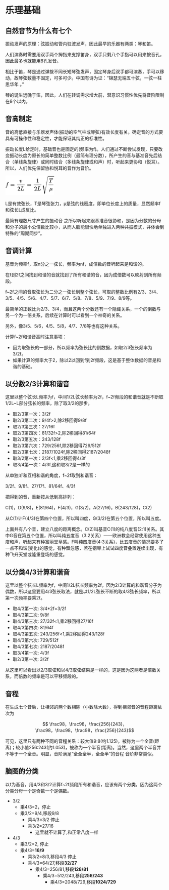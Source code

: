 # 乐理基础

## 自然音节为什么有七个

振动发声的原理：弦振动和管内驻波发声，因此最早的乐器有两类：琴和笛。

人们演奏时需要用双手两个拇指来支撑笛身，双手只剩八个手指可以用来按音孔，因此最多也就能用8孔发音。

相比于笛，琴是通过弹拨不同长短琴弦发声，固定琴身后双手都可演奏，手可以移动，故琴弦数量不固定，可多可少。中国有诗为证：“锦瑟无端五十弦，一弦一柱思华年 。”

琴的诞生远晚于笛，因此，人们在转调需求增大前，潜意识习惯性优先将音阶限制在8个以内。

## 音高制定

音的高低直接与乐器发声体(振动的空气柱或琴弦)有效长度有关。确定音的方式要具有可操作性和稳定性，才能保证其纯正的标准性。

振动长度L给定时，基础音也是固定的(频率为f)。人们通过不断尝试发现，只要改变振动长度为原长的简单整数比例（最简有理分数），所产生的音与基准音先后结合（单线条旋律）或同时结合（多线条旋律或和声）时，听起来更协和（悦耳）。所以，人们优先保留协和悦耳的音作为音阶。

![](assets/base02-1.webp)

L是有效弦长，T是琴弦张力，μ是弦的线密度，即单位长度上的质量，显然频率f和弦长L成反比。

最简有理数尺寸产生的振动音 之所以听起来跟基准音很协和，是因为分数的分母和分子的最小公倍数比较小，从而人脑能很快地单独进入两种共振模式，并体会到特殊的“周期同步”。

## 音调计算

基音为频率f，取n分之一弦长，频率为nf，成倍数的音听起来是和谐的。

在f到2f之间找到和谐的音就找到了所有和谐的音，因为成倍数可以映射到所有频段。

f~2f之间的音取弦长为二分之一弦长到整个弦长，可取的整数比例有2/3、3/4、3/5、4/5、5/6、4/7、5/7、6/7、5/8、7/8、5/9、7/9、8/9等。

最简单的正数比为2/3、3/4，而且这两个分数还有一个隐藏关系，一个的倒数与另一个为一倍关系，后续在计算时可以看到一个神奇的关系。

另外，像3/5、5/6，4/5、5/8，4/7、7/8等也有这种关系。

计算f~2f和谐音高时注意事项：

- 因为取弦长的一部分，所以频率为弦长比的倒数据，如取2/3弦长频率为3/2f。
- 如果计算的频率大于2，除以2以回到f到2f频段，这是基于整体数据的音是和谐的基础。

## 以分数2/3计算和谐音

这里以整个弦长L频率为f，中间1/2L弦长频率为2f，f~2f频段的和谐音就是不断取1/2L~L部分弦长的频率，除了取3/2的那步。

- 取2/3第一次：3/2f
- 取2/3第二次：9/4f>2,除2移回得9/8f
- 取2/3第三次：27/16f
- 取2/3第四次：81/32f>2,除2移回得81/64f
- 取2/3第五次：243/128f
- 取2/3第六次：729/256f,除2移回得729/512f
- 取2/3第七次：2187/1024f,除2移回得2187/2048f
- 取3/2第一次：2/3f<1,乘2移回得4/3f
- 取3/4第一次：4/3f,这和取3/2是一样的 

从单独听和互相和谐的角度，f~2f取到和谐音：

3/2f、9/8f、27/17f、81/64f、4/3f

把得到的音，重新按从低到高排列：

C(1)，D(9/8)，E(81/64)，F(4/3)，G(3/2)，A(27/16)，B(243/128)，C(2)

从C(1)计F(4/3)在第四个位置，所以叫四度，G(3/2)在第五个位置，所以叫五度。

上面共有八个音，建立八度的距离概念。C(2)叫基音C(1)的纯八度音(2:1)关系。其中G音在第五个位置，所以叫纯五度音（3:2关系）——欧洲教会经常使用这种五度和声，听起来有种富丽堂皇感。F叫纯四度音(4:3关系)，比五度音的情况要多了一点不和谐(变化)的感觉，有种飘忽感，若在钢琴上试试四度音叠置连续出现，有种飞升天堂或隆重登场的感觉。

## 以分类4/3计算和谐音

这里以整个弦长L频率为f，中间1/2L弦长频率为2f，因为2/3计算的和谐音分子为偶数，所以这里要用4/3弦长取法，就是以1/2L弦长不断的取4/3弦长频率，所以第一次频率要乘2f。

- 取4/3第一次: 3/4*2f=3/2f
- 取4/3第二次: 9/8f
- 取4/3第三次: 27/32f<1,乘2移回得27/16f
- 取4/3第四次: 81/64f
- 取4/3第五次: 243/256f<1,乘2移回得243/128f
- 取4/3第六次: 729/512f
- 取4/3第七次: 2187/2048f
- 取3/4第一次: 4/3f
- 取2/3第一次: 3/2f

从这里可以看出以2/3取弦和以4/3取弦结果是一样的，这是因为这两者是倍数关系，而倍数的频率是可以平移频段的。

## 音程

在生成七个音后，让相邻的两个数相除（小数除大数），得到相邻音的音程距离依次为

$$ \frac98，\frac98，\frac{256}{243}，\frac98，\frac98，\frac98，\frac{256}{243}$$

可见，这里只有两种不同的音程关系：较大值9:8(约1.125)，被称为一个全音(距离)；较小值256:243(约1.053)，被称为一个半音(距离)。当然，这里两个半音并不等于一个全音。明显，音阶满足“全全全半，全全半”的音程 音阶非常类似。

## 脑图的分类

以f为基音，用4/3和3/2计算f~2f频段所有和谐音，应该有两个分类，因为这两个分类分母一个是奇数一个是偶数。

- 3/2
  - 乘4/3=2，停止
  - 乘3/2=9/4,移段9/8
    - 乘4/3=3/2 停止
    - 乘3/2=27/16
      - 这里就不计算了,和正常八度一样
- 4/3
  - 乘3/2=2, 停止
  - 乘4/3=**16/9**
    - 乘3/2=8/3,移段4/3 停止
    - 乘4/3=64/27,移段**32/27**
      - 乘4/3=256/81,移段**128/81**
        - 乘4/3=512/243,移段**256/243**
          - 乘4/3=2048/729,移段**1024/729**





